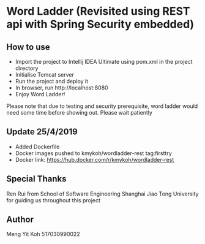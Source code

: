 # Word Ladder (Revisited using REST api with Spring Security embedded)

## How to use

- Import the project to Intellij IDEA Ultimate using pom.xml in the project directory
- Initialise Tomcat server
- Run the project and deploy it
- In browser, run http://localhost:8080
- Enjoy Word Ladder!

Please note that due to testing and security prerequisite, word ladder would need some time before showing out. Please wait patiently

## Update 25/4/2019

- Added Dockerfile
- Docker images pushed to kmykoh/wordladder-rest tag:firsttry
- Docker link: https://hub.docker.com/r/kmykoh/wordladder-rest

## Special Thanks

Ren Rui from School of Software Engineering Shanghai Jiao Tong University for guiding us throughout this project

## Author

Meng Yit Koh 517030990022